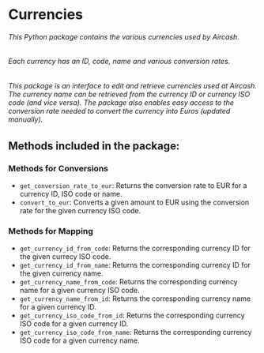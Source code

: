# Currencies

###### This Python package contains the various currencies used by Aircash.
###### Each currency has an ID, code, name and various conversion rates.
###### This package is an interface to edit and retrieve currencies used at Aircash. The currency name can be retrieved from the currency ID or currency ISO code (and vice versa). The package also enables easy access to the conversion rate needed to convert the currency into Euros (updated manually).

## Methods included in the package:
### Methods for Conversions
- `get_conversion_rate_to_eur`: Returns the conversion rate to EUR for a currency ID, ISO code or name.
- `convert_to_eur`: Converts a given amount to EUR using the conversion rate for the given currency ISO code.

### Methods for Mapping
- `get_currency_id_from_code`: Returns the corresponding currency ID for the given currecy ISO code. 
- `get_currency_id_from_name`: Returns the corresponding currency ID for the given currency name.
- `get_currency_name_from_code`: Returns the corresponding currency name for a given currency ISO code.
- `get_currency_name_from_id`: Returns the corresponding currency name for a given currency ID.
- `get_currency_iso_code_from_id`: Returns the corresponding currency ISO code for a given currency ID.
- `get_currency_iso_code_from_name`: Returns the corresponding currency ISO code for a given currency name.
